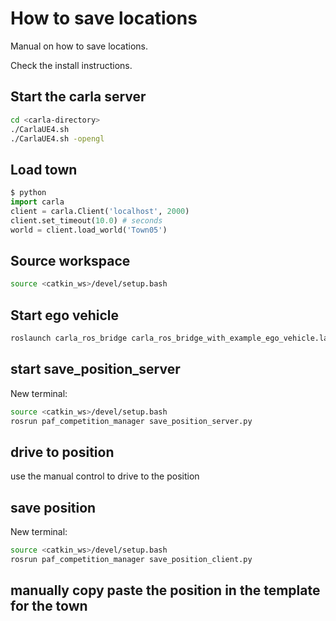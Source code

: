 # How to save locations

Manual on how to save locations.

Check the install instructions.

## Start the carla server

```bash
cd <carla-directory>
./CarlaUE4.sh
./CarlaUE4.sh -opengl
```

## Load town

```python
$ python
import carla
client = carla.Client('localhost', 2000)
client.set_timeout(10.0) # seconds
world = client.load_world('Town05')
```

## Source workspace

```bash
source <catkin_ws>/devel/setup.bash
```

## Start ego vehicle

```bash
roslaunch carla_ros_bridge carla_ros_bridge_with_example_ego_vehicle.launch vehicle_filter:=model3
```

## start save_position_server

New terminal:

```bash
source <catkin_ws>/devel/setup.bash
rosrun paf_competition_manager save_position_server.py
```

## drive to position

use the manual control to drive to the position

## save position

New terminal:

```bash
source <catkin_ws>/devel/setup.bash
rosrun paf_competition_manager save_position_client.py
```

## manually copy paste the position in the template for the town
